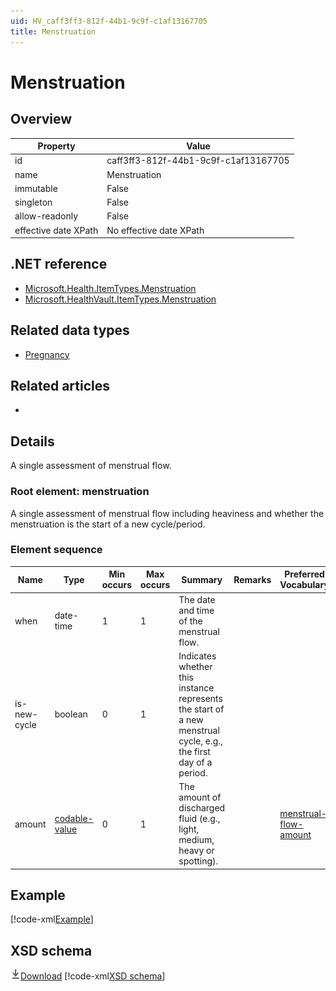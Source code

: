 ```yaml
---
uid: HV_caff3ff3-812f-44b1-9c9f-c1af13167705
title: Menstruation
---
```


# Menstruation

## Overview

Property|Value
---|---
id|caff3ff3-812f-44b1-9c9f-c1af13167705
name|Menstruation
immutable|False
singleton|False
allow-readonly|False
effective date XPath|No effective date XPath

## .NET reference
- [Microsoft.Health.ItemTypes.Menstruation](https://docs.microsoft.com/dotnet/api/microsoft.health.itemtypes.menstruation)
- [Microsoft.HealthVault.ItemTypes.Menstruation](https://docs.microsoft.com/dotnet/api/microsoft.healthvault.itemtypes.menstruation)

## Related data types

- [Pregnancy](xref:HV_46d485cf-2b84-429d-9159-83152ba801f4)

## Related articles

- []()

## Details
A single assessment of menstrual flow.

<a name='menstruation'></a>

### Root element: menstruation

A single assessment of menstrual flow including heaviness and whether the menstruation is the start of a new cycle/period.

### Element sequence

Name|Type|Min occurs|Max occurs|Summary|Remarks|Preferred Vocabulary
---|---|---|---|---|---|---
when|date-time|1|1|The date and time of the menstrual flow.||
is-new-cycle|boolean|0|1|Indicates whether this instance represents the start of a new menstrual cycle, e.g., the first day of a period.||
amount|[codable-value](xref:HV_3e730686-781f-4616-aa0d-817bba8eb141#codable-value)|0|1|The amount of discharged fluid (e.g., light, medium, heavy or spotting).||[menstrual-flow-amount](xref:HV_353da08b-ebd6-4fc2-8b77-ed45168494f8)

## Example
[!code-xml[Example](sample-xml/caff3ff3-812f-44b1-9c9f-c1af13167705.xml)]

## XSD schema
[![Download](/healthvault/images/download.png)Download](xsd/menstruation.xsd)
[!code-xml[XSD schema](xsd/menstruation.xsd)]
